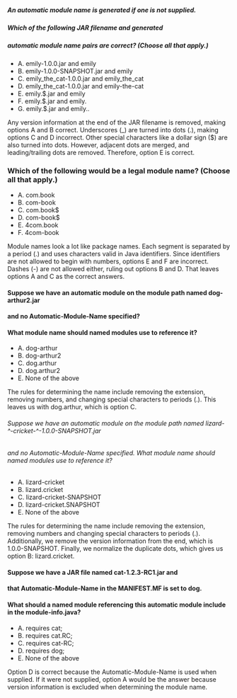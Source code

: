 ##### An automatic module name is generated if one is not supplied.
##### Which of the following JAR filename and generated
##### automatic module name pairs are correct? (Choose all that apply.)
* A. emily-1.0.0.jar and emily
* B. emily-1.0.0-SNAPSHOT.jar and emily
* C. emily_the_cat-1.0.0.jar and emily_the_cat
* D. emily_the_cat-1.0.0.jar and emily-the-cat
* E. emily.$.jar and emily
* F. emily.$.jar and emily.
* G. emily.$.jar and emily..

Any version information at the end of the JAR filename is removed, making options A and B correct.
Underscores (_) are turned into dots (.), making options C and D incorrect.
Other special characters like a dollar sign ($) are also turned into dots.
However, adjacent dots are merged, and leading/trailing dots are removed. Therefore, option E is correct.

### Which of the following would be a legal module name? (Choose all that apply.)
* A. com.book
* B. com-book
* C. com.book$
* D. com-book$
* E. 4com.book
* F. 4com-book

Module names look a lot like package names. Each segment is separated by a period (.)
and uses characters valid in Java identifiers.
Since identifiers are not allowed to begin with numbers, options E and F are incorrect.
Dashes (-) are not allowed either, ruling out options B and D.
That leaves options A and C as the correct answers.


#### Suppose we have an automatic module on the module path named dog-arthur2.jar
#### and no Automatic-Module-Name specified?
#### What module name should named modules use to reference it?
* A. dog-arthur
* B. dog-arthur2
* C. dog.arthur
* D. dog.arthur2
* E. None of the above

The rules for determining the name include removing the extension,
removing numbers, and changing special characters to periods (.).
This leaves us with dog.arthur, which is option C.

###### Suppose we have an automatic module on the module path named lizard-^-cricket-^-1.0.0-SNAPSHOT.jar
###### and no Automatic-Module-Name specified. What module name should named modules use to reference it?
* A. lizard-cricket
* B. lizard.cricket
* C. lizard-cricket-SNAPSHOT
* D. lizard-cricket.SNAPSHOT
* E. None of the above

The rules for determining the name include removing the extension,
removing numbers and changing special characters to periods (.).
Additionally, we remove the version information
from the end, which is 1.0.0-SNAPSHOT.
Finally, we normalize the duplicate dots,
which gives us option B: lizard.cricket.


#### Suppose we have a JAR file named cat-1.2.3-RC1.jar and
#### that Automatic-Module-Name in the MANIFEST.MF is set to dog.
#### What should a named module referencing this automatic module include in the module-info.java?
*  A. requires cat;
*  B. requires cat.RC;
*  C. requires cat-RC;
*  D. requires dog;
*  E. None of the above

Option D is correct because the Automatic-Module-Name is used when supplied.
If it were not supplied, option A would be the answer because version information
is excluded when determining the module name.